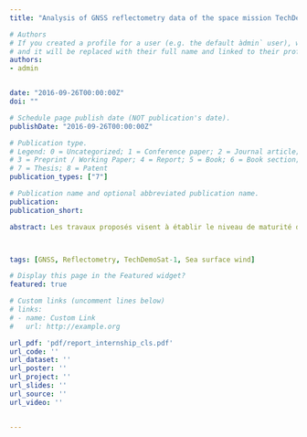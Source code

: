 ```yaml
---
title: "Analysis of GNSS reflectometry data of the space mission TechDemoSat-1"

# Authors
# If you created a profile for a user (e.g. the default àdmin` user), write the username (folder name) here 
# and it will be replaced with their full name and linked to their profile.
authors:
- admin


date: "2016-09-26T00:00:00Z"
doi: ""

# Schedule page publish date (NOT publication's date).
publishDate: "2016-09-26T00:00:00Z"

# Publication type.
# Legend: 0 = Uncategorized; 1 = Conference paper; 2 = Journal article;
# 3 = Preprint / Working Paper; 4 = Report; 5 = Book; 6 = Book section;
# 7 = Thesis; 8 = Patent
publication_types: ["7"]

# Publication name and optional abbreviated publication name.
publication: 
publication_short: 

abstract: Les travaux proposés visent à établir le niveau de maturité de la technologie de réflecto- métrie GNSS pour l’Observation de la Terre à partir de données spatiales issues de la mission TechDemoSat-1. Lancée en Juillet 2014, cette mission est dédiée à l’estimation du vent et de la rugosité de la surface océanique. La charge utile SGR-ReSI (Space GNSS Receiver Remote Sensing Instrument) fournit des formes d’ondes sous forme de cartes délai-Doppler (DDM). Ces mesures sont issues des réflexions des signaux GPS en visibilité, allant jusqu’à quatre mesures simultanées, et sont mises à disposition de la communauté scientifique. Nous proposons d’analyser ces mesures bistatiques en bande L dans la perspective d’un large spectre d’applications possibles. Après un effort de collecte des données (calibration, mesures ancillaires, ...), nous étudions la capacité à observer la surface océanique en fournissant un premier ordre de la performance (erreur de mesure) et de la résolution spatiale associée. En s’inspirant des méthodes de traitements appliqués aux radars altimètres, un premier niveau d’analyse aux niveaux régional et global est effectué  au sujet état de mer et vent de surface (estimation de l’écart type des pentes quadratiques (MSS) à partir de la DDM, étude de sensibilité à la direction de propagation des vagues, relation avec le vent de surface)



tags: [GNSS, Reflectometry, TechDemoSat-1, Sea surface wind]

# Display this page in the Featured widget?
featured: true

# Custom links (uncomment lines below)
# links:
# - name: Custom Link
#   url: http://example.org

url_pdf: 'pdf/report_internship_cls.pdf'
url_code: ''
url_dataset: ''
url_poster: ''
url_project: ''
url_slides: ''
url_source: ''
url_video: ''


---
```

